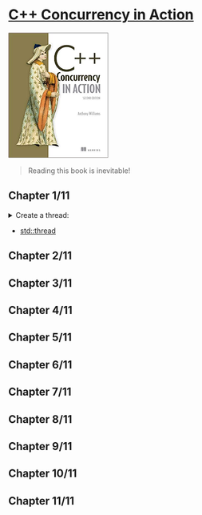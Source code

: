 # [C++ Concurrency in Action](https://www.amazon.com/C-Concurrency-Action-Anthony-Williams-ebook/dp/B0977ZDXX5/ref=sr_1_1?crid=125OSWC8YAUGQ&keywords=c%2B%2B+concurrency+in+action&qid=1660293974&s=digital-text&sprefix=c%2B%2B+concu%2Cdigital-text%2C761&sr=1-1)
<img alt="C++ Concurrency in Action" src="../covers/9781617294693.jpg" width="200"/>

> Reading this book is inevitable!

## Chapter 1/11

<details>
<summary>Create a thread:</summary>

```cpp
#include <iostream>
#include <thread>

void show_id()
{
    std::cout << "Thread ID: " << std::this_thread::get_id() << std::endl;
}

int main()
{
    std::thread worker{show_id};
    worker.join();
}
```
</details>

* [std::thread](https://en.cppreference.com/w/cpp/thread/thread)

## Chapter 2/11
## Chapter 3/11
## Chapter 4/11
## Chapter 5/11
## Chapter 6/11
## Chapter 7/11
## Chapter 8/11
## Chapter 9/11
## Chapter 10/11
## Chapter 11/11
